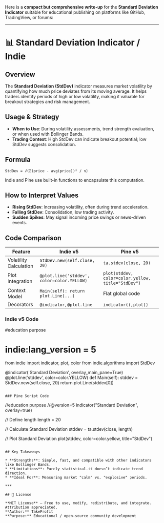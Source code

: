 Here is a **compact but comprehensive write-up** for the **Standard Deviation Indicator** suitable for educational publishing on platforms like GitHub, TradingView, or forums:

***

# 📊 Standard Deviation Indicator / Indie 

## Overview

The **Standard Deviation (StdDev)** indicator measures market volatility by quantifying how much price deviates from its moving average. It helps traders identify periods of high or low volatility, making it valuable for breakout strategies and risk management.

## Usage & Strategy

* **When to Use**: During volatility assessments, trend strength evaluation, or when used with Bollinger Bands.
* **Trading Context**: High StdDev can indicate breakout potential; low StdDev suggests consolidation.

## Formula

```
StdDev = √(Σ(price - avg(price))² / n)
```

Indie and Pine use built-in functions to encapsulate this computation.

## How to Interpret Values

* **Rising StdDev**: Increasing volatility, often during trend acceleration.
* **Falling StdDev**: Consolidation, low trading activity.
* **Sudden Spikes**: May signal incoming price swings or news-driven events.

## Code Comparison

| Feature | Indie v5 | Pine v5 |
| ------- | -------- | ------- |
| Volatility Calculation | `StdDev.new(self.close, 20)` | `ta.stdev(close, 20)` |
| Plot Integration | `@plot.line('stddev', color=color.YELLOW)` | `plot(stddev, color=color.yellow, title="StdDev")` |
| Context Model | `Main(self): return plot.Line(...)` | Flat global code |
| Decorators | `@indicator`, `@plot.line` | `indicator()`, `plot()` |

### Indie v5 Code

#education purpose
# indie:lang_version = 5
from indie import indicator, plot, color
from indie.algorithms import StdDev

@indicator('Standard Deviation', overlay_main_pane=True)
@plot.line('stddev', color=color.YELLOW)
def Main(self):
    stddev = StdDev.new(self.close, 20)
    return plot.Line(stddev[0])
```

### Pine Script Code

```
//education purpose
//@version=5
indicator("Standard Deviation", overlay=true)

// Define length
length = 20

// Calculate Standard Deviation
stddev = ta.stdev(close, length)

// Plot Standard Deviation
plot(stddev, color=color.yellow, title="StdDev")
```

## Key Takeaways

* **Strengths**: Simple, fast, and compatible with other indicators like Bollinger Bands.
* **Limitations**: Purely statistical—it doesn’t indicate trend direction.
* **Ideal For**: Measuring market "calm" vs. "explosive" periods.

***

## 📜 License

**MIT License** — Free to use, modify, redistribute, and integrate.
Attribution appreciated.
**Author:** TakeProfit
**Purpose:** Educational / open-source community development